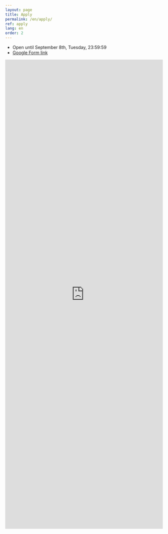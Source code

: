 ```yaml
---
layout: page
title: Apply
permalink: /en/apply/
ref: apply
lang: en
order: 2
---
```


- Open until September 8th, Tuesday, 23:59:59
- [Google Form link](https://docs.google.com/forms/d/1FAIpQLSfjHHWO8gsErOsrWX9eG0iVRy8FvM2UwZVNdLNV6Iz-ReKinA/viewform)
<iframe src="https://docs.google.com/forms/d/1FAIpQLSfjHHWO8gsErOsrWX9eG0iVRy8FvM2UwZVNdLNV6Iz-ReKinA/viewform" frameborder="0" width="100%" height="1500px"></iframe>
